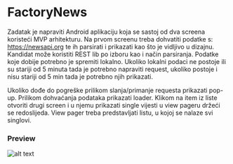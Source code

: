 # FactoryNews

Zadatak je napraviti Android aplikaciju koja se sastoj od dva screena koristeći MVP arhitekturu.
Na prvom screenu treba dohvatiti podatke s:
https://newsapi.org
te ih parsirati i prikazati kao što je vidljivo u dizajnu.
Kandidat može koristiti REST lib po izboru kao i način parsiranja. Podatke koje
dobije potrebno je spremiti lokalno. Ukoliko lokalni podaci ne postoje ili su stariji
od 5 minuta tada je potrebno napraviti request, ukoliko postoje i nisu stariji od 5
min tada je potrebno njih prikazati.

Ukoliko dođe do pogreške prilikom
slanja/primanje requesta prikazati
pop-up. Prilikom dohvaćanja podataka
prikazati loader.
Klikom na item iz liste otvoriti drugi
screen i u njemu prikazati single vijesti u
view pageru držeći se redoslijeda. View
pager treba predstavljati listu, u kojoj se
nalaze svi singlovi.

### Preview
![alt text](readme/plavatvornica-preview.gif)
